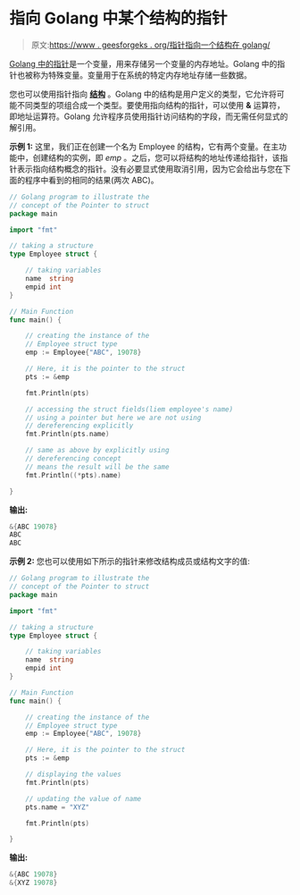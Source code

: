 # 指向 Golang 中某个结构的指针

> 原文:[https://www . geesforgeks . org/指针指向一个结构在 golang/](https://www.geeksforgeeks.org/pointer-to-a-struct-in-golang/)

[Golang 中的指针](https://www.geeksforgeeks.org/pointers-in-golang/)是一个变量，用来存储另一个变量的内存地址。Golang 中的指针也被称为特殊变量。变量用于在系统的特定内存地址存储一些数据。

您也可以使用指针指向 [**结构**](https://www.geeksforgeeks.org/structures-in-golang/) 。Golang 中的结构是用户定义的类型，它允许将可能不同类型的项组合成一个类型。要使用指向结构的指针，可以使用 **&** 运算符，即地址运算符。Golang 允许程序员使用指针访问结构的字段，而无需任何显式的解引用。

**示例 1:** 这里，我们正在创建一个名为 Employee 的结构，它有两个变量。在主功能中，创建结构的实例，即 *emp* 。之后，您可以将结构的地址传递给指针，该指针表示指向结构概念的指针。没有必要显式使用取消引用，因为它会给出与您在下面的程序中看到的相同的结果(两次 ABC)。

```go
// Golang program to illustrate the
// concept of the Pointer to struct
package main

import "fmt"

// taking a structure
type Employee struct {

    // taking variables
    name  string
    empid int
}

// Main Function
func main() {

    // creating the instance of the
    // Employee struct type
    emp := Employee{"ABC", 19078}

    // Here, it is the pointer to the struct
    pts := &emp

    fmt.Println(pts)

    // accessing the struct fields(liem employee's name)
    // using a pointer but here we are not using
    // dereferencing explicitly
    fmt.Println(pts.name)

    // same as above by explicitly using
    // dereferencing concept
    // means the result will be the same
    fmt.Println((*pts).name)

}
```

**输出:**

```go
&{ABC 19078}
ABC
ABC

```

**示例 2:** 您也可以使用如下所示的指针来修改结构成员或结构文字的值:

```go
// Golang program to illustrate the
// concept of the Pointer to struct
package main

import "fmt"

// taking a structure
type Employee struct {

    // taking variables
    name  string
    empid int
}

// Main Function
func main() {

    // creating the instance of the
    // Employee struct type
    emp := Employee{"ABC", 19078}

    // Here, it is the pointer to the struct
    pts := &emp

    // displaying the values
    fmt.Println(pts)

    // updating the value of name
    pts.name = "XYZ"

    fmt.Println(pts)

}
```

**输出:**

```go
&{ABC 19078}
&{XYZ 19078}

```